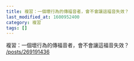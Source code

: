 ```yaml
---
title: 複習：一個壞行為的傳福音者，會不會讓這福音失效？
last_modified_at: 1600952400
category: 複習
tags: []
---
```


<p>複習：一個壞行為的傳福音者，會不會讓這福音失效？<br>
<a href="/posts/269191436" target="_blank">/posts/269191436</a></p>

<p>&nbsp;</p>

